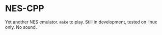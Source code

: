 # NES-CPP

Yet another NES emulator.
`make` to play.
Still in development, tested on linux only.
No sound.


